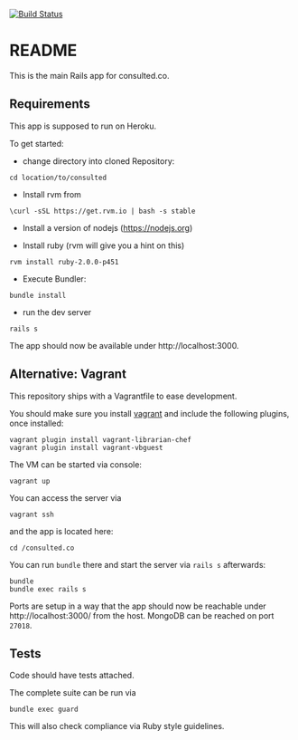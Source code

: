 [![Build Status](https://circleci.com/gh/floriank/consulted.png?circle-token=37979798070167a8f6b7caf53a1c6e4f0b8fffe5)](https://magnum.travis-ci.com/floriank/consulted)

# README

This is the main Rails app for consulted.co.

## Requirements

This app is supposed to run on Heroku.

To get started:

* change directory into cloned Repository:

```
cd location/to/consulted
```

* Install rvm from

```
\curl -sSL https://get.rvm.io | bash -s stable
```

* Install a version of nodejs (https://nodejs.org)

* Install ruby (rvm will give you a hint on this)

```
rvm install ruby-2.0.0-p451
```

* Execute Bundler:

```
bundle install
```

* run the dev server

```
rails s
```

The app should now be available under http://localhost:3000.

## Alternative: Vagrant

This repository ships with a Vagrantfile to ease development.

You should make sure you install [vagrant](http://www.vagrantup.com/) and include the following plugins, once installed:

```
vagrant plugin install vagrant-librarian-chef
vagrant plugin install vagrant-vbguest
```

The VM can be started via console:

```
vagrant up
```


You can access the server via

```
vagrant ssh
```

and the app is located here:

```
cd /consulted.co
```

You can run `bundle` there and start the server via `rails s` afterwards:

```
bundle
bundle exec rails s
```

Ports are setup in a way that the app should now be reachable under http://localhost:3000/ from the host. MongoDB can be reached on port `27018`.

## Tests

Code should have tests attached.

The complete suite can be run via

```
bundle exec guard
```

This will also check compliance via Ruby style guidelines.

